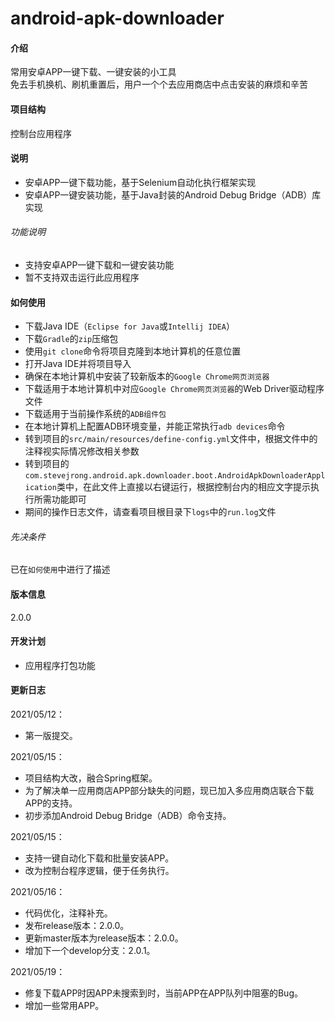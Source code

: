 # android-apk-downloader

#### 介绍
常用安卓APP一键下载、一键安装的小工具  
免去手机换机、刷机重置后，用户一个个去应用商店中点击安装的麻烦和辛苦  

#### 项目结构
控制台应用程序  

#### 说明
* 安卓APP一键下载功能，基于Selenium自动化执行框架实现  
* 安卓APP一键安装功能，基于Java封装的Android Debug Bridge（ADB）库实现

###### 功能说明
* 支持安卓APP一键下载和一键安装功能
* 暂不支持双击运行此应用程序

#### 如何使用
* 下载Java IDE（```Eclipse for Java```或```Intellij IDEA```）
* 下载```Gradle```的```zip```压缩包
* 使用```git clone```命令将项目克隆到本地计算机的任意位置
* 打开Java IDE并将项目导入
* 确保在本地计算机中安装了较新版本的```Google Chrome网页浏览器```
* 下载适用于本地计算机中对应```Google Chrome网页浏览器```的Web Driver驱动程序文件
* 下载适用于当前操作系统的```ADB组件包```
* 在本地计算机上配置ADB环境变量，并能正常执行```adb devices```命令
* 转到项目的```src/main/resources/define-config.yml```文件中，根据文件中的注释视实际情况修改相关参数
* 转到项目的```com.stevejrong.android.apk.downloader.boot.AndroidApkDownloaderApplication```类中，在此文件上直接以右键运行，根据控制台内的相应文字提示执行所需功能即可
* 期间的操作日志文件，请查看项目根目录下```logs```中的```run.log```文件

###### 先决条件
已在```如何使用```中进行了描述
                                                                                                                                                                                                                                                                                                                                                                                                                                                                                                                                      
#### 版本信息
2.0.0

#### 开发计划
* 应用程序打包功能

#### 更新日志
2021/05/12：
* 第一版提交。  

2021/05/15：
* 项目结构大改，融合Spring框架。
* 为了解决单一应用商店APP部分缺失的问题，现已加入多应用商店联合下载APP的支持。
* 初步添加Android Debug Bridge（ADB）命令支持。

2021/05/15：
* 支持一键自动化下载和批量安装APP。
* 改为控制台程序逻辑，便于任务执行。

2021/05/16：
* 代码优化，注释补充。
* 发布release版本：2.0.0。
* 更新master版本为release版本：2.0.0。
* 增加下一个develop分支：2.0.1。

2021/05/19：
* 修复下载APP时因APP未搜索到时，当前APP在APP队列中阻塞的Bug。
* 增加一些常用APP。